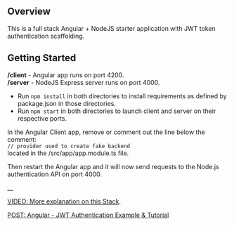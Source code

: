 ## Overview

This is a full stack Angular + NodeJS starter application with JWT token authentication scaffolding.  

## Getting Started

**/client** - Angular app runs on port 4200.  
**/server** - NodeJS Express server runs on port 4000.

- Run `npm install` in both directories to install requirements as defined by package.json in those directories.  
- Run `npm start` in both directories to launch client and server on their respective ports.

In the Angular Client app, remove or comment out the line below the comment:  
`// provider used to create fake backend`  
located in the /src/app/app.module.ts file.  

Then restart the Angular app and it will now send requests to the Node.js authentication API on port 4000.  

__  
  
[VIDEO: More explanation on this Stack](https://www.youtube.com/watch?v=DZ9LB9IFZ8U).  

[POST: Angular - JWT Authentication Example & Tutorial](https://jasonwatmore.com/post/2022/11/15/angular-14-jwt-authentication-example-tutorial)

